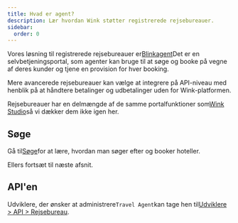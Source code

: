 ```yaml
---
title: Hvad er agent?
description: Lær hvordan Wink støtter registrerede rejsebureauer.
sidebar:
  order: 0
---
```

Vores løsning til registrerede rejsebureauer er[Blinkagent](https://agent.wink.travel)Det er en selvbetjeningsportal, som agenter kan bruge til at søge og booke på vegne af deres kunder og tjene en provision for hver booking.

Mere avancerede rejsebureauer kan vælge at integrere på API-niveau med henblik på at håndtere betalinger og udbetalinger uden for Wink-platformen.

Rejsebureauer har en delmængde af de samme portalfunktioner som[Wink Studio](/studio/what-is-studio)så vi dækker dem ikke igen her.

## Søge

Gå til[Søge](/studio/search)for at lære, hvordan man søger efter og booker hoteller.

Ellers fortsæt til næste afsnit.

## API'en

Udviklere, der ønsker at administrere`Travel Agent`kan tage hen til[Udviklere > API > Rejsebureau](/developers/apis/#travel-agent-api).

